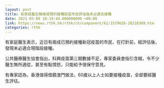 ```yaml
---
layout: post
title: 有家庭醫生稱兩成預約接種疫苗市民評估後未必適合接種
date: 2021-03-09 18:19:44.000000000 +08:00
link: https://news.rthk.hk/rthk/ch/component/k2/1579628-20210309.htm
categories: rthk
---
```


有家庭醫生表示，近日有兩成已預約接種新冠疫苗的市民，在打針前，經評估後，發現未必適合現階段接種。

公共醫療醫生協會指出，科興疫苗第三期數據不足，專家委員會指引含糊，令不少醫生無所適從，甚至有點憤怒，只能給予很保守意見。

有專家認為，香港值得借鏡澳門做法，60歲以上人士如要接種疫苗，全部要經醫生評估。
